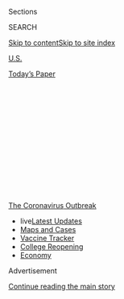 <div id="app">

<div id="standalone-header">

<div class="interactive-masthead NYTAppHideMasthead css-qz70u6 e1suatyy0">

<div class="section css-ui9rw0 e1suatyy2">

<div class="css-eph4ug er09x8g0">

<div class="css-6n7j50">

</div>

<span class="css-1dv1kvn">Sections</span>

<div class="css-10488qs">

<span class="css-1dv1kvn">SEARCH</span>

</div>

[Skip to content](#site-content)[Skip to site
index](#site-index)

</div>

<div id="masthead-section-label" class="css-1wr3we4 eaxe0e00">

[U.S.](https://www.nytimes.com/section/us)

</div>

<div class="css-10698na e1huz5gh0">

</div>

</div>

<div id="masthead-bar-one" class="section hasLinks css-15hmgas e1csuq9d3">

<div class="css-uqyvli e1csuq9d0">

</div>

<div class="css-1uqjmks e1csuq9d1">

</div>

<div class="css-9e9ivx">

[](https://myaccount.nytimes.com/auth/login?response_type=cookie&client_id=vi)

</div>

<div class="css-1bvtpon e1csuq9d2">

[Today’s
Paper](https://www.nytimes.com/section/todayspaper)

</div>

</div>

</div>

<div class="css-1aor85t" style="opacity:0.000000001;z-index:-1;visibility:hidden">

<div class="css-1hqnpie">

<div class="css-epjblv">

<span class="css-17xtcya">[U.S.](/section/us)</span><span class="css-x15j1o">|</span><span class="css-fwqvlz">Tracking
the Real Coronavirus Death Toll in the United
States</span>

</div>

<div class="css-k008qs">

<div class="css-1iwv8en">

<span class="css-18z7m18"></span>

<div>

</div>

</div>

<span class="css-1n6z4y">https://nyti.ms/3foi8ja</span>

<div class="css-1705lsu">

<div class="css-4xjgmj">

<div class="css-4skfbu" data-role="toolbar" data-aria-label="Social Media Share buttons, Save button, and Comments Panel with current comment count" data-testid="share-tools">

  - 
  - 
  - 
  - 
    
    <div class="css-6n7j50">
    
    </div>

  - 

</div>

</div>

</div>

</div>

</div>

</div>

<div id="NYT_TOP_BANNER_REGION" class="css-mij9hh">

<div>

<div id="styln-prism-menu-1592847958612" class="section interactive-content interactive-size-medium css-1xxkt5x">

<div class="css-17ih8de interactive-body">

<div id="scroll-container" class="css-1gj85ro">

[<span class="styln-title-wrap"><span class="css-1pje3qr">The
Coronavirus</span><span class="css-1pje3qr">
Outbreak</span></span>](https://www.nytimes.com/news-event/coronavirus?action=click&pgtype=Article&state=default&region=TOP_BANNER&context=storylines_menu)

  - <span class="css-kqxiym" data-emphasize="true">live</span>[Latest
    Updates](https://www.nytimes.com/2020/08/03/world/coronavirus-covid-19.html?action=click&pgtype=Article&state=default&region=TOP_BANNER&context=storylines_menu)
  - [Maps and
    Cases](https://www.nytimes.com/interactive/2020/us/coronavirus-us-cases.html?action=click&pgtype=Article&state=default&region=TOP_BANNER&context=storylines_menu)
  - [Vaccine
    Tracker](https://www.nytimes.com/interactive/2020/science/coronavirus-vaccine-tracker.html?action=click&pgtype=Article&state=default&region=TOP_BANNER&context=storylines_menu)
  - [College
    Reopening](https://www.nytimes.com/2020/08/02/us/covid-college-reopening.html?action=click&pgtype=Article&state=default&region=TOP_BANNER&context=storylines_menu)
  - [Economy](https://www.nytimes.com/live/2020/08/03/business/stock-market-today-coronavirus?action=click&pgtype=Article&state=default&region=TOP_BANNER&context=storylines_menu)

</div>

</div>

</div>

</div>

</div>

<div id="top-wrapper" class="css-1sy8kpn">

<div id="top-slug" class="css-l9onyx">

Advertisement

</div>

[Continue reading the main
story](#after-top)

<div class="ad top-wrapper" style="text-align:center;height:100%;display:block;min-height:250px">

<div id="top" class="place-ad" data-position="top" data-size-key="top">

</div>

</div>

<div id="after-top">

</div>

</div>

</div>

<div id="site-content" data-role="main">

# Tracking the Real Coronavirus Death Toll in the United States

<div class="css-1vegfwe interactive-byline-container">

By [<span class="css-1baulvz" itemprop="name">Josh
Katz</span>](https://www.nytimes.com/by/josh-katz),
[<span class="css-1baulvz" itemprop="name">Denise
Lu</span>](https://www.nytimes.com/by/denise-lu) and
[<span class="css-1baulvz last-byline" itemprop="name">Margot
Sanger-Katz</span>](https://www.nytimes.com/by/margot-sanger-katz)Updated
July 29,
2020

</div>

<div id="interactive-standalone-sharetools" class="css-wkcogx">

<div>

<div class="interactive-sharetools css-9z2bwm" data-role="toolbar" data-aria-label="Social Media Share buttons, Save button, and Comments Panel with current comment count" data-testid="share-tools">

  - 
  - 
  - 
  - 
    
    <div class="css-6n7j50">
    
    </div>

</div>

</div>

</div>

<div id="coronavirus-death-toll-us" class="section interactive-standard interactive-content interactive-size-scoop css-uc81c" data-id="100000007118702">

<div class="css-17ih8de interactive-body">

<div class="g-story g-freebird g-max-limit" data-prd-dropzone-below-masthead="100000006938224" data-preview-slug="2020-05-01-coronavirus-excess-deaths">

<div class="g-asset g-embed g-asset-width-full" style="">

<div data-role="img">

<div id="g-2020-03-16-coronavirus-maps-embed" class="g-story g-freebird g-max-limit" data-prd-dropzone-below-masthead="100000006938224" data-preview-slug="2020-03-16-coronavirus-maps">

<div class="g-asset g-svelte breadcrumbs-wrap" style="max-width: 600px">

<div class="g-svelte" data-component="1">

<div class="breadcrumbs false svelte-u8xm87" style="--state-rows: 11;\n\t--country-rows: 2;\n\t--state-rows-medium: 18;\n\t--country-rows-medium: 3;\n\t--state-rows-small: 26;\n\t--country-rows-small: 5;">

<div class="breadcrumbs__buttons--wrap">

[World](https://www.nytimes.com/interactive/2020/world/coronavirus-maps.html)<span class="svelte-u8xm87"> 
</span>

COUNTRIES

<span class="svelte-u8xm87">| </span>
[U.S.A.](https://www.nytimes.com/interactive/2020/us/coronavirus-us-cases.html)<span class="svelte-u8xm87"> 
</span>

STATES

<span class="svelte-u8xm87">  </span>
[Testing](https://www.nytimes.com/interactive/2020/us/coronavirus-testing.html)

</div>

<div id="amp-menu-countries" class="breadcrumbs__menu breadcrumbs__menu--countries false svelte-u8xm87">

[Brazil](https://www.nytimes.com/interactive/2020/world/americas/brazil-coronavirus-cases.html)[Canada](https://www.nytimes.com/interactive/2020/world/canada/canada-coronavirus-cases.html)[France](https://www.nytimes.com/interactive/2020/world/europe/france-coronavirus-cases.html)[Germany](https://www.nytimes.com/interactive/2020/world/europe/germany-coronavirus-cases.html)[India](https://www.nytimes.com/interactive/2020/world/asia/india-coronavirus-cases.html)[Italy](https://www.nytimes.com/interactive/2020/world/europe/italy-coronavirus-cases.html)[Mexico](https://www.nytimes.com/interactive/2020/world/americas/mexico-coronavirus-cases.html)[Spain](https://www.nytimes.com/interactive/2020/world/europe/spain-coronavirus-cases.html)[U.K.](https://www.nytimes.com/interactive/2020/world/europe/united-kingdom-coronavirus-cases.html)

</div>

<div id="amp-menu-states" class="breadcrumbs__menu breadcrumbs__menu--states false svelte-u8xm87">

[Alabama](https://www.nytimes.com/interactive/2020/us/alabama-coronavirus-cases.html)[Alaska](https://www.nytimes.com/interactive/2020/us/alaska-coronavirus-cases.html)[Arizona](https://www.nytimes.com/interactive/2020/us/arizona-coronavirus-cases.html)[Arkansas](https://www.nytimes.com/interactive/2020/us/arkansas-coronavirus-cases.html)[California](https://www.nytimes.com/interactive/2020/us/california-coronavirus-cases.html)[Colorado](https://www.nytimes.com/interactive/2020/us/colorado-coronavirus-cases.html)[Connecticut](https://www.nytimes.com/interactive/2020/us/connecticut-coronavirus-cases.html)[Delaware](https://www.nytimes.com/interactive/2020/us/delaware-coronavirus-cases.html)[Florida](https://www.nytimes.com/interactive/2020/us/florida-coronavirus-cases.html)[Georgia](https://www.nytimes.com/interactive/2020/us/georgia-coronavirus-cases.html)[Hawaii](https://www.nytimes.com/interactive/2020/us/hawaii-coronavirus-cases.html)[Idaho](https://www.nytimes.com/interactive/2020/us/idaho-coronavirus-cases.html)[Illinois](https://www.nytimes.com/interactive/2020/us/illinois-coronavirus-cases.html)[Indiana](https://www.nytimes.com/interactive/2020/us/indiana-coronavirus-cases.html)[Iowa](https://www.nytimes.com/interactive/2020/us/iowa-coronavirus-cases.html)[Kansas](https://www.nytimes.com/interactive/2020/us/kansas-coronavirus-cases.html)[Kentucky](https://www.nytimes.com/interactive/2020/us/kentucky-coronavirus-cases.html)[Louisiana](https://www.nytimes.com/interactive/2020/us/louisiana-coronavirus-cases.html)[Maine](https://www.nytimes.com/interactive/2020/us/maine-coronavirus-cases.html)[Maryland](https://www.nytimes.com/interactive/2020/us/maryland-coronavirus-cases.html)[Massachusetts](https://www.nytimes.com/interactive/2020/us/massachusetts-coronavirus-cases.html)[Michigan](https://www.nytimes.com/interactive/2020/us/michigan-coronavirus-cases.html)[Minnesota](https://www.nytimes.com/interactive/2020/us/minnesota-coronavirus-cases.html)[Mississippi](https://www.nytimes.com/interactive/2020/us/mississippi-coronavirus-cases.html)[Missouri](https://www.nytimes.com/interactive/2020/us/missouri-coronavirus-cases.html)[Montana](https://www.nytimes.com/interactive/2020/us/montana-coronavirus-cases.html)[Nebraska](https://www.nytimes.com/interactive/2020/us/nebraska-coronavirus-cases.html)[Nevada](https://www.nytimes.com/interactive/2020/us/nevada-coronavirus-cases.html)[New
Hampshire](https://www.nytimes.com/interactive/2020/us/new-hampshire-coronavirus-cases.html)[New
Jersey](https://www.nytimes.com/interactive/2020/us/new-jersey-coronavirus-cases.html)[New
Mexico](https://www.nytimes.com/interactive/2020/us/new-mexico-coronavirus-cases.html)[New
York](https://www.nytimes.com/interactive/2020/us/new-york-coronavirus-cases.html)[North
Carolina](https://www.nytimes.com/interactive/2020/us/north-carolina-coronavirus-cases.html)[North
Dakota](https://www.nytimes.com/interactive/2020/us/north-dakota-coronavirus-cases.html)[Ohio](https://www.nytimes.com/interactive/2020/us/ohio-coronavirus-cases.html)[Oklahoma](https://www.nytimes.com/interactive/2020/us/oklahoma-coronavirus-cases.html)[Oregon](https://www.nytimes.com/interactive/2020/us/oregon-coronavirus-cases.html)[Pennsylvania](https://www.nytimes.com/interactive/2020/us/pennsylvania-coronavirus-cases.html)[Puerto
Rico](https://www.nytimes.com/interactive/2020/us/puerto-rico-coronavirus-cases.html)[Rhode
Island](https://www.nytimes.com/interactive/2020/us/rhode-island-coronavirus-cases.html)[South
Carolina](https://www.nytimes.com/interactive/2020/us/south-carolina-coronavirus-cases.html)[South
Dakota](https://www.nytimes.com/interactive/2020/us/south-dakota-coronavirus-cases.html)[Tennessee](https://www.nytimes.com/interactive/2020/us/tennessee-coronavirus-cases.html)[Texas](https://www.nytimes.com/interactive/2020/us/texas-coronavirus-cases.html)[Utah](https://www.nytimes.com/interactive/2020/us/utah-coronavirus-cases.html)[Vermont](https://www.nytimes.com/interactive/2020/us/vermont-coronavirus-cases.html)[Virginia](https://www.nytimes.com/interactive/2020/us/virginia-coronavirus-cases.html)[Washington](https://www.nytimes.com/interactive/2020/us/washington-coronavirus-cases.html)[Washington,
D.C.](https://www.nytimes.com/interactive/2020/us/washington-dc-coronavirus-cases.html)[West
Virginia](https://www.nytimes.com/interactive/2020/us/west-virginia-coronavirus-cases.html)[Wisconsin](https://www.nytimes.com/interactive/2020/us/wisconsin-coronavirus-cases.html)[Wyoming](https://www.nytimes.com/interactive/2020/us/wyoming-coronavirus-cases.html)

</div>

<span class="svelte-u8xm87">  </span>

</div>

</div>

</div>

</div>

</div>

</div>

<div class="g-container g-update-container">

What’s new:

<div class="g-container g-list-circle">

There are now only three states where the number of deaths since March
looks like it does in a normal year.

</div>

</div>

The coronavirus pandemic has killed so many Americans that the patterns
of death in nearly every state look aberrant when compared to recent
history. A New York Times analysis of estimates from the [Centers for
Disease Control and
Prevention](https://www.cdc.gov/nchs/nvss/vsrr/covid19/excess_deaths.htm)
shows just how many lives are being lost in the pandemic, as some people
die from the virus itself and others from the upheaval it has
brought.

<div class="g-asset g-graphic" style="max-width: 600px">

### U.S. Deaths <span class="hedspan above">Above</span> or <span class="hedspan below">Below</span> Normal

<div data-role="img">

<div class="us-wrap g-loading">

</div>

</div>

<div class="g-source">

<span class="g-credit">Note: The chart shows the difference between
measured deaths and expected deaths each week. Deaths above the expected
number are considered to be “excess deaths.”</span>

</div>

</div>

Nationwide, 190,600 more people have died than usual from March 15 to
July 18, according to C.D.C. estimates, which adjust current death
records to account for typical reporting lags. That number is 50,000
higher than the official count of coronavirus deaths for that period.
Higher-than-normal death rates are now widespread across the country;
only Alaska, Hawaii and Maine show numbers that look similar to recent
years.

Our analysis examines deaths from all causes — not just confirmed cases
of coronavirus — beginning in mid-March when the virus took hold. That
allows comparisons that don’t depend on the availability of coronavirus
tests in a given place or on the accuracy of cause-of-death reporting.
What it shows is that some places have seen [staggering death
tolls](https://www.nytimes.com/interactive/2020/04/27/upshot/coronavirus-deaths-new-york-city.html),
while a few states have experienced fewer deaths, but enough to clearly
differentiate this year from a typical one.

New York City, an early epicenter of the U.S. outbreak, has so far
experienced the most extreme increase in deaths, which surged to seven
times the usual number during the peak of its coronavirus outbreak. But
as the pandemic has spread across the country, New York is not the only
place where the death counts are far above normal levels.

Over time, the number of states with deaths at least 10 percent above
normal levels has grown, and includes states in not just the Northeast,
but also the South, West and
Midwest.

## <span class="g-balancer" data-id="6">Where deaths are far above normal</span>

<div class="g-asset g-graphic" style="max-width: 1050px">

### Deaths <span class="hedspan above">above</span> or <span class="hedspan below">below</span> normal, by location

#### Deaths in these places are at least 10 percent higher than the normal level.

<div data-role="img">

<div class="states-wrap high-excess g-loading">

<div class="bigwrap">

</div>

</div>

</div>

</div>

Counting deaths takes time and many states are weeks or months behind in
reporting. These estimates from the C.D.C. are adjusted based on how
mortality data has lagged in previous years. Even with this adjustment,
it’s possible they could be an underestimate of the complete death toll
if increased mortality is causing states to lag more than they have in
the past or if states have changed their reporting systems.
Pennsylvania’s death counts, for example, have lagged behind the
state’s usual rate of reporting all year, according to the C.D.C.

But comparing recent totals of deaths from all causes can provide a more
complete picture of the pandemic’s impact than tracking only deaths of
people with confirmed diagnoses. Epidemiologists refer to fatalities in
the gap between the observed and normal numbers of deaths as “excess
deaths.”

Through July 18, estimated excess deaths were about 36 percent higher
than the official coronavirus fatality count. If this pattern holds for
the rest of the country, it would put the current death toll at about
204,000 people.

Many epidemiologists believe measuring excess deaths is [the best
way](https://www.thelancet.com/journals/lancet/article/PIIS0140-6736\(20\)30933-8/fulltext)
to assess the impact of the virus in real time. It shows how the virus
is altering normal patterns of mortality. The high numbers from the
coronavirus pandemic period undermine arguments that the virus is merely
killing vulnerable people who would have died
anyway.

<div class="g-ad">

<div id="mid2" class="place-ad" data-position="mid2" data-size-key="default">

</div>

</div>

Our charts show weekly deaths above or below normal. They include weeks
in which the C.D.C. estimates the data to be at least 90 percent
complete or estimated deaths are above expected death numbers. Because
states vary somewhat in their speed in reporting deaths to the federal
government, these state charts show death trends for slightly different
time periods.

Recent totals were compared with a simple model of expected deaths based
on the number of deaths in the past three years, adjusted to account for
trends over time, like population changes.

Public health researchers use such methods to measure the impact of
catastrophic events when official measures of mortality are flawed.

Measuring excess deaths does not tell us precisely how each person died.
It is likely that most of the excess deaths in this period are because
of the coronavirus itself, given the dangerousness of the virus and the
[well-documented](https://www.nytimes.com/2020/04/18/health/cdc-coronavirus-lab-contamination-testing.html)
[problems](https://www.nytimes.com/2020/04/15/us/coronavirus-testing-trump.html)
[with
testing](https://www.nytimes.com/2020/03/28/us/testing-coronavirus-pandemic.html).
But it is also possible that deaths from other causes have risen too, as
hospitals in some hot spots have become overwhelmed and people have been
scared to [seek care for
ailments](https://www.nytimes.com/2020/04/06/well/live/coronavirus-doctors-hospitals-emergency-care-heart-attack-stroke.html)
that are typically survivable. Some causes of death may be declining, as
people stay inside more, drive less and limit their contact with others.

Even in a normal year, it takes up to eight weeks for full death counts
to be reported by the C.D.C. But this is not a normal year, and it is
possible that because of the unusual number of recent deaths and the
stresses they are placing on medical examiners and public health
officials, the totals will take even longer than usual to become
complete. We will keep updating the numbers regularly as new data
becomes
available.

## <span class="g-balancer" data-id="7">Where deaths are somewhat above normal</span>

In another group of states, the increases in deaths were more modest but
still higher than
normal.

<div class="g-asset g-graphic" style="max-width: 1050px">

### Deaths <span class="hedspan above">above</span> or <span class="hedspan below">below</span> normal, by location

#### Deaths in these places are elevated, but less than 10 percent above the normal level.

<div data-role="img">

<div class="states-wrap low-excess g-loading">

<div class="bigwrap">

</div>

</div>

</div>

</div>

## <span class="g-balancer" data-id="8">Where deaths look normal, in the data  
reported so far</span>

There are only four states that appear to have been largely spared from
an unusual number of deaths during this period and show death numbers
that look similar to those in a normal year. Two of those states —
Alaska and Hawaii — are outside the continental
U.S.

<div class="g-asset g-graphic" style="max-width: 1050px">

### Deaths <span class="hedspan above">above</span> or <span class="hedspan below">below</span> normal, by location

#### These places have few excess deaths.

<div data-role="img">

<div class="states-wrap no-excess g-loading">

<div class="bigwrap">

</div>

</div>

</div>

</div>

## <span class="g-balancer" data-id="9">How excess deaths compare with the official coronavirus counts</span>

In many states with excess deaths, the total number of them exceeded the
official number of measured Covid-19 deaths. Given the ongoing
[limitations on coronavirus
testing](https://www.nytimes.com/interactive/2020/04/17/us/coronavirus-testing-states.html)
in the United States, these gaps are not a big surprise. Similar gaps
have been found in [other
countries](https://www.nytimes.com/interactive/2020/04/21/world/coronavirus-missing-deaths.html)
with high numbers of Covid-19 deaths.

<div class="g-asset g-graphic" style="max-width: 600px">

<div data-role="img">

<table>
<thead>
<tr class="header">
<th>Area</th>
<th>PCT. above normal</th>
<th>Excess deaths</th>
<th></th>
<th>Reported Covid-19 deaths</th>
<th></th>
<th>Gap</th>
</tr>
</thead>
<tbody>
<tr class="odd">
<td><span class="long">United States</span> <span class="short">United States</span><br />
<span class="period">March 15 - July 18</span></td>
<td>+20%</td>
<td>190,600</td>
<td></td>
<td>139,901</td>
<td></td>
<td>50,600</td>
</tr>
<tr class="even">
<td><span class="long">New York City</span> <span class="short">N.Y.C.</span><br />
<span class="period">March 15 - July 18</span></td>
<td>+150%</td>
<td>27,100</td>
<td></td>
<td>22,858</td>
<td></td>
<td>4,300</td>
</tr>
<tr class="odd">
<td><span class="long">New Jersey</span> <span class="short">N.J.</span><br />
<span class="period">March 15 - July 18</span></td>
<td>+73%</td>
<td>18,000</td>
<td></td>
<td>15,697</td>
<td></td>
<td>2,300</td>
</tr>
<tr class="even">
<td><span class="long">New York (excluding N.Y.C.)</span> <span class="short">N.Y. (excluding N.Y.C.)</span><br />
<span class="period">March 15 - July 18</span></td>
<td>+42%</td>
<td>14,200</td>
<td></td>
<td>9,307</td>
<td></td>
<td>4,900</td>
</tr>
<tr class="odd">
<td><span class="long">Pennsylvania</span> <span class="short">Pa.</span><br />
<span class="period">March 15 - July 18</span></td>
<td>+29%</td>
<td>13,000</td>
<td></td>
<td>7,068</td>
<td></td>
<td>5,900</td>
</tr>
<tr class="even">
<td><span class="long">California</span> <span class="short">Calif.</span><br />
<span class="period">March 15 - July 18</span></td>
<td>+13%</td>
<td>12,100</td>
<td></td>
<td>7,692</td>
<td></td>
<td>4,400</td>
</tr>
<tr class="odd">
<td><span class="long">Texas</span> <span class="short">Tex.</span><br />
<span class="period">March 15 - July 18</span></td>
<td>+16%</td>
<td>11,200</td>
<td></td>
<td>3,972</td>
<td></td>
<td>7,300</td>
</tr>
<tr class="even">
<td><span class="long">Illinois</span> <span class="short">Ill.</span><br />
<span class="period">March 15 - July 18</span></td>
<td>+30%</td>
<td>10,300</td>
<td></td>
<td>7,486</td>
<td></td>
<td>2,900</td>
</tr>
<tr class="odd">
<td><span class="long">Michigan</span> <span class="short">Mich.</span><br />
<span class="period">March 15 - July 18</span></td>
<td>+28%</td>
<td>9,400</td>
<td></td>
<td>6,367</td>
<td></td>
<td>3,000</td>
</tr>
<tr class="even">
<td><span class="long">Florida</span> <span class="short">Fla.</span><br />
<span class="period">March 15 - July 18</span></td>
<td>+12%</td>
<td>8,500</td>
<td></td>
<td>4,891</td>
<td></td>
<td>3,600</td>
</tr>
<tr class="odd">
<td><span class="long">Massachusetts</span> <span class="short">Mass.</span><br />
<span class="period">March 15 - July 18</span></td>
<td>+42%</td>
<td>8,200</td>
<td></td>
<td>8,419</td>
<td></td>
<td>—</td>
</tr>
<tr class="even">
<td><span class="long">Connecticut</span> <span class="short">Conn.</span><br />
<span class="period">March 15 - June 13</span></td>
<td>+72%</td>
<td>5,600</td>
<td></td>
<td>4,186</td>
<td></td>
<td>1,400</td>
</tr>
<tr class="odd">
<td><span class="long">Arizona</span> <span class="short">Ariz.</span><br />
<span class="period">March 15 - July 18</span></td>
<td>+25%</td>
<td>5,200</td>
<td></td>
<td>2,733</td>
<td></td>
<td>2,500</td>
</tr>
<tr class="even">
<td><span class="long">Maryland</span> <span class="short">Md.</span><br />
<span class="period">March 15 - July 18</span></td>
<td>+30%</td>
<td>5,100</td>
<td></td>
<td>3,368</td>
<td></td>
<td>1,700</td>
</tr>
<tr class="odd">
<td><span class="long">Ohio</span> <span class="short">Ohio</span><br />
<span class="period">March 15 - July 11</span></td>
<td>+12%</td>
<td>4,700</td>
<td></td>
<td>3,036</td>
<td></td>
<td>1,600</td>
</tr>
<tr class="even">
<td><span class="long">Louisiana</span> <span class="short">La.</span><br />
<span class="period">March 15 - July 11</span></td>
<td>+31%</td>
<td>4,500</td>
<td></td>
<td>3,402</td>
<td></td>
<td>1,100</td>
</tr>
<tr class="odd">
<td><span class="long">Georgia</span> <span class="short">Ga.</span><br />
<span class="period">March 15 - July 18</span></td>
<td>+14%</td>
<td>4,100</td>
<td></td>
<td>3,104</td>
<td></td>
<td>1,000</td>
</tr>
<tr class="even">
<td><span class="long">Indiana</span> <span class="short">Ind.</span><br />
<span class="period">March 15 - July 18</span></td>
<td>+17%</td>
<td>3,800</td>
<td></td>
<td>2,820</td>
<td></td>
<td>1,000</td>
</tr>
<tr class="odd">
<td><span class="long">Virginia</span> <span class="short">Va.</span><br />
<span class="period">March 15 - July 18</span></td>
<td>+16%</td>
<td>3,800</td>
<td></td>
<td>2,024</td>
<td></td>
<td>1,700</td>
</tr>
<tr class="even">
<td><span class="long">South Carolina</span> <span class="short">S.C.</span><br />
<span class="period">March 15 - July 18</span></td>
<td>+16%</td>
<td>2,800</td>
<td></td>
<td>1,135</td>
<td></td>
<td>1,600</td>
</tr>
<tr class="odd">
<td><span class="long">Colorado</span> <span class="short">Colo.</span><br />
<span class="period">March 15 - July 18</span></td>
<td>+19%</td>
<td>2,500</td>
<td></td>
<td>1,751</td>
<td></td>
<td>800</td>
</tr>
<tr class="even">
<td><span class="long">Mississippi</span> <span class="short">Miss.</span><br />
<span class="period">March 15 - July 18</span></td>
<td>+22%</td>
<td>2,400</td>
<td></td>
<td>1,346</td>
<td></td>
<td>1,000</td>
</tr>
<tr class="odd">
<td><span class="long">Alabama</span> <span class="short">Ala.</span><br />
<span class="period">March 15 - July 18</span></td>
<td>+13%</td>
<td>2,300</td>
<td></td>
<td>1,286</td>
<td></td>
<td>1,000</td>
</tr>
<tr class="even">
<td><span class="long">Missouri</span> <span class="short">Mo.</span><br />
<span class="period">March 15 - July 18</span></td>
<td>+9%</td>
<td>1,900</td>
<td></td>
<td>1,158</td>
<td></td>
<td>700</td>
</tr>
<tr class="odd">
<td><span class="long">Minnesota</span> <span class="short">Minn.</span><br />
<span class="period">March 15 - July 18</span></td>
<td>+12%</td>
<td>1,800</td>
<td></td>
<td>1,578</td>
<td></td>
<td>200</td>
</tr>
<tr class="even">
<td><span class="long">North Carolina</span> <span class="short">N.C.</span><br />
<span class="period">March 15 - June 6</span></td>
<td>+8%</td>
<td>1,700</td>
<td></td>
<td>1,020</td>
<td></td>
<td>700</td>
</tr>
<tr class="odd">
<td><span class="long">Washington State</span> <span class="short">Wash.</span><br />
<span class="period">March 15 - July 18</span></td>
<td>+9%</td>
<td>1,600</td>
<td></td>
<td>1,469</td>
<td></td>
<td>200</td>
</tr>
<tr class="even">
<td><span class="long">Tennessee</span> <span class="short">Tenn.</span><br />
<span class="period">March 15 - July 18</span></td>
<td>+6%</td>
<td>1,500</td>
<td></td>
<td>828</td>
<td></td>
<td>600</td>
</tr>
<tr class="odd">
<td><span class="long">Wisconsin</span> <span class="short">Wis.</span><br />
<span class="period">March 15 - July 11</span></td>
<td>+8%</td>
<td>1,400</td>
<td></td>
<td>829</td>
<td></td>
<td>500</td>
</tr>
<tr class="even">
<td><span class="long">Puerto Rico</span> <span class="short">P.R.</span><br />
<span class="period">March 15 - June 27</span></td>
<td>+14%</td>
<td>1,000</td>
<td></td>
<td>152</td>
<td></td>
<td>900</td>
</tr>
<tr class="odd">
<td><span class="long">New Mexico</span> <span class="short">N.M.</span><br />
<span class="period">March 15 - July 18</span></td>
<td>+16%</td>
<td>1,000</td>
<td></td>
<td>569</td>
<td></td>
<td>400</td>
</tr>
<tr class="even">
<td><span class="long">Kentucky</span> <span class="short">Ky.</span><br />
<span class="period">March 15 - July 11</span></td>
<td>+7%</td>
<td>1,000</td>
<td></td>
<td>647</td>
<td></td>
<td>300</td>
</tr>
<tr class="odd">
<td><span class="long">Washington, D.C.</span> <span class="short">D.C.</span><br />
<span class="period">March 15 - July 18</span></td>
<td>+50%</td>
<td>900</td>
<td></td>
<td>578</td>
<td></td>
<td>400</td>
</tr>
<tr class="even">
<td><span class="long">Delaware</span> <span class="short">Del.</span><br />
<span class="period">March 15 - July 18</span></td>
<td>+30%</td>
<td>900</td>
<td></td>
<td>523</td>
<td></td>
<td>400</td>
</tr>
<tr class="odd">
<td><span class="long">Rhode Island</span> <span class="short">R.I.</span><br />
<span class="period">March 15 - June 20</span></td>
<td>+32%</td>
<td>900</td>
<td></td>
<td>894</td>
<td></td>
<td>10</td>
</tr>
<tr class="even">
<td><span class="long">Nevada</span> <span class="short">Nev.</span><br />
<span class="period">March 15 - July 18</span></td>
<td>+8%</td>
<td>700</td>
<td></td>
<td>647</td>
<td></td>
<td>80</td>
</tr>
<tr class="odd">
<td><span class="long">Arkansas</span> <span class="short">Ark.</span><br />
<span class="period">March 15 - July 18</span></td>
<td>+7%</td>
<td>700</td>
<td></td>
<td>357</td>
<td></td>
<td>300</td>
</tr>
<tr class="even">
<td><span class="long">Iowa</span> <span class="short">Iowa</span><br />
<span class="period">March 15 - July 18</span></td>
<td>+7%</td>
<td>700</td>
<td></td>
<td>790</td>
<td></td>
<td>—</td>
</tr>
<tr class="odd">
<td><span class="long">New Hampshire</span> <span class="short">N.H.</span><br />
<span class="period">March 15 - July 18</span></td>
<td>+15%</td>
<td>600</td>
<td></td>
<td>396</td>
<td></td>
<td>200</td>
</tr>
<tr class="even">
<td><span class="long">Oregon</span> <span class="short">Ore.</span><br />
<span class="period">March 15 - July 18</span></td>
<td>+5%</td>
<td>500</td>
<td></td>
<td>258</td>
<td></td>
<td>300</td>
</tr>
<tr class="odd">
<td><span class="long">Oklahoma</span> <span class="short">Okla.</span><br />
<span class="period">March 15 - July 4</span></td>
<td>+5%</td>
<td>500</td>
<td></td>
<td>398</td>
<td></td>
<td>100</td>
</tr>
<tr class="even">
<td><span class="long">Utah</span> <span class="short">Utah</span><br />
<span class="period">March 15 - July 18</span></td>
<td>+7%</td>
<td>400</td>
<td></td>
<td>243</td>
<td></td>
<td>200</td>
</tr>
<tr class="odd">
<td><span class="long">Kansas</span> <span class="short">Kan.</span><br />
<span class="period">March 15 - July 18</span></td>
<td>+5%</td>
<td>400</td>
<td></td>
<td>311</td>
<td></td>
<td>100</td>
</tr>
<tr class="even">
<td><span class="long">Nebraska</span> <span class="short">Neb.</span><br />
<span class="period">March 15 - July 4</span></td>
<td>+7%</td>
<td>300</td>
<td></td>
<td>285</td>
<td></td>
<td>70</td>
</tr>
<tr class="odd">
<td><span class="long">Vermont</span> <span class="short">Vt.</span><br />
<span class="period">March 15 - July 18</span></td>
<td>+15%</td>
<td>200</td>
<td></td>
<td>56</td>
<td></td>
<td>200</td>
</tr>
<tr class="even">
<td><span class="long">Idaho</span> <span class="short">Idaho</span><br />
<span class="period">March 15 - July 18</span></td>
<td>+5%</td>
<td>200</td>
<td></td>
<td>120</td>
<td></td>
<td>100</td>
</tr>
<tr class="odd">
<td><span class="long">Montana</span> <span class="short">Mont.</span><br />
<span class="period">March 15 - July 18</span></td>
<td>+5%</td>
<td>100</td>
<td></td>
<td>37</td>
<td></td>
<td>100</td>
</tr>
<tr class="even">
<td><span class="long">West Virginia</span> <span class="short">W.Va.</span><br />
<span class="period">March 15 - May 30</span></td>
<td>+3%</td>
<td>100</td>
<td></td>
<td>75</td>
<td></td>
<td>80</td>
</tr>
<tr class="odd">
<td><span class="long">North Dakota</span> <span class="short">N.D.</span><br />
<span class="period">March 15 - July 18</span></td>
<td>+5%</td>
<td>100</td>
<td></td>
<td>94</td>
<td></td>
<td>20</td>
</tr>
<tr class="even">
<td><span class="long">Maine</span> <span class="short">Me.</span><br />
<span class="period">March 15 - July 18</span></td>
<td>+2%</td>
<td>100</td>
<td></td>
<td>117</td>
<td></td>
<td>—</td>
</tr>
<tr class="odd">
<td><span class="long">South Dakota</span> <span class="short">S.D.</span><br />
<span class="period">March 15 - July 18</span></td>
<td>+4%</td>
<td>100</td>
<td></td>
<td>115</td>
<td></td>
<td>—</td>
</tr>
<tr class="even">
<td><span class="long">Wyoming</span> <span class="short">Wyo.</span><br />
<span class="period">March 15 - July 4</span></td>
<td>+7%</td>
<td>100</td>
<td></td>
<td>20</td>
<td></td>
<td>80</td>
</tr>
<tr class="odd">
<td><span class="long">Alaska</span> <span class="short">Alaska</span><br />
<span class="period">March 15 - July 11</span></td>
<td>Below normal</td>
<td>&lt;0</td>
<td></td>
<td>15</td>
<td></td>
<td>—</td>
</tr>
<tr class="even">
<td><span class="long">Hawaii</span> <span class="short">Hawaii</span><br />
<span class="period">March 15 - July 11</span></td>
<td>Below normal</td>
<td>&lt;0</td>
<td></td>
<td>19</td>
<td></td>
<td>—</td>
</tr>
</tbody>
</table>

</div>

</div>

## <span class="g-balancer" data-id="10">Tracking the Coronavirus</span>

<div class="g-asset g-embed g-asset-width-full" style="">

<div data-role="img">

<div id="g-2020-03-16-coronavirus-maps-embed" class="g-story g-freebird g-max-limit" data-prd-dropzone-below-masthead="100000006938224" data-preview-slug="2020-03-16-coronavirus-maps">

<div class="g-asset g-svelte g-footer-nav" style="max-width: 600px">

<div class="g-svelte" data-component="1">

<div class="nav-wrap svelte-idrnru">

  - [World](https://www.nytimes.com/interactive/2020/world/coronavirus-maps.html)
  - [World
    Deaths](https://www.nytimes.com/interactive/2020/04/21/world/coronavirus-missing-deaths.html)
  - [U.S.
    Cities](https://www.nytimes.com/interactive/2020/04/23/upshot/five-ways-to-monitor-coronavirus-outbreak-us.html)
  - [U.S.
    Deaths](https://www.nytimes.com/interactive/2020/05/05/us/coronavirus-death-toll-us.html)
  - [Testing](https://www.nytimes.com/interactive/2020/us/coronavirus-testing.html)
  - [Nursing
    homes](https://www.nytimes.com/interactive/2020/us/coronavirus-nursing-homes.html)
  - [New York
    City](https://www.nytimes.com/interactive/2020/nyregion/new-york-city-coronavirus-cases.html)
  - [Reopening](https://www.nytimes.com/interactive/2020/us/states-reopen-map-coronavirus.html)
  - [Vaccines](https://www.nytimes.com/interactive/2020/science/coronavirus-vaccine-tracker.html)

Countries

  - [Brazil](https://www.nytimes.com/interactive/2020/world/americas/brazil-coronavirus-cases.html)
  - [Canada](https://www.nytimes.com/interactive/2020/world/canada/canada-coronavirus-cases.html)
  - [France](https://www.nytimes.com/interactive/2020/world/europe/france-coronavirus-cases.html)
  - [Germany](https://www.nytimes.com/interactive/2020/world/europe/germany-coronavirus-cases.html)
  - [India](https://www.nytimes.com/interactive/2020/world/asia/india-coronavirus-cases.html)
  - [Italy](https://www.nytimes.com/interactive/2020/world/europe/italy-coronavirus-cases.html)
  - [Mexico](https://www.nytimes.com/interactive/2020/world/americas/mexico-coronavirus-cases.html)
  - [Spain](https://www.nytimes.com/interactive/2020/world/europe/spain-coronavirus-cases.html)
  - [U.K.](https://www.nytimes.com/interactive/2020/world/europe/united-kingdom-coronavirus-cases.html)
  - [United
    States](https://www.nytimes.com/interactive/2020/us/coronavirus-us-cases.html)

State by
    state

  - [Alabama](https://www.nytimes.com/interactive/2020/us/alabama-coronavirus-cases.html)
  - [Alaska](https://www.nytimes.com/interactive/2020/us/alaska-coronavirus-cases.html)
  - [Arizona](https://www.nytimes.com/interactive/2020/us/arizona-coronavirus-cases.html)
  - [Arkansas](https://www.nytimes.com/interactive/2020/us/arkansas-coronavirus-cases.html)
  - [California](https://www.nytimes.com/interactive/2020/us/california-coronavirus-cases.html)
  - [Colorado](https://www.nytimes.com/interactive/2020/us/colorado-coronavirus-cases.html)
  - [Connecticut](https://www.nytimes.com/interactive/2020/us/connecticut-coronavirus-cases.html)
  - [Delaware](https://www.nytimes.com/interactive/2020/us/delaware-coronavirus-cases.html)
  - [Florida](https://www.nytimes.com/interactive/2020/us/florida-coronavirus-cases.html)
  - [Georgia](https://www.nytimes.com/interactive/2020/us/georgia-coronavirus-cases.html)
  - [Hawaii](https://www.nytimes.com/interactive/2020/us/hawaii-coronavirus-cases.html)
  - [Idaho](https://www.nytimes.com/interactive/2020/us/idaho-coronavirus-cases.html)
  - [Illinois](https://www.nytimes.com/interactive/2020/us/illinois-coronavirus-cases.html)
  - [Indiana](https://www.nytimes.com/interactive/2020/us/indiana-coronavirus-cases.html)
  - [Iowa](https://www.nytimes.com/interactive/2020/us/iowa-coronavirus-cases.html)
  - [Kansas](https://www.nytimes.com/interactive/2020/us/kansas-coronavirus-cases.html)
  - [Kentucky](https://www.nytimes.com/interactive/2020/us/kentucky-coronavirus-cases.html)
  - [Louisiana](https://www.nytimes.com/interactive/2020/us/louisiana-coronavirus-cases.html)
  - [Maine](https://www.nytimes.com/interactive/2020/us/maine-coronavirus-cases.html)
  - [Maryland](https://www.nytimes.com/interactive/2020/us/maryland-coronavirus-cases.html)
  - [Massachusetts](https://www.nytimes.com/interactive/2020/us/massachusetts-coronavirus-cases.html)
  - [Michigan](https://www.nytimes.com/interactive/2020/us/michigan-coronavirus-cases.html)
  - [Minnesota](https://www.nytimes.com/interactive/2020/us/minnesota-coronavirus-cases.html)
  - [Mississippi](https://www.nytimes.com/interactive/2020/us/mississippi-coronavirus-cases.html)
  - [Missouri](https://www.nytimes.com/interactive/2020/us/missouri-coronavirus-cases.html)
  - [Montana](https://www.nytimes.com/interactive/2020/us/montana-coronavirus-cases.html)
  - [Nebraska](https://www.nytimes.com/interactive/2020/us/nebraska-coronavirus-cases.html)
  - [Nevada](https://www.nytimes.com/interactive/2020/us/nevada-coronavirus-cases.html)
  - [New
    Hampshire](https://www.nytimes.com/interactive/2020/us/new-hampshire-coronavirus-cases.html)
  - [New
    Jersey](https://www.nytimes.com/interactive/2020/us/new-jersey-coronavirus-cases.html)
  - [New
    Mexico](https://www.nytimes.com/interactive/2020/us/new-mexico-coronavirus-cases.html)
  - [New
    York](https://www.nytimes.com/interactive/2020/us/new-york-coronavirus-cases.html)
  - [North
    Carolina](https://www.nytimes.com/interactive/2020/us/north-carolina-coronavirus-cases.html)
  - [North
    Dakota](https://www.nytimes.com/interactive/2020/us/north-dakota-coronavirus-cases.html)
  - [Ohio](https://www.nytimes.com/interactive/2020/us/ohio-coronavirus-cases.html)
  - [Oklahoma](https://www.nytimes.com/interactive/2020/us/oklahoma-coronavirus-cases.html)
  - [Oregon](https://www.nytimes.com/interactive/2020/us/oregon-coronavirus-cases.html)
  - [Pennsylvania](https://www.nytimes.com/interactive/2020/us/pennsylvania-coronavirus-cases.html)
  - [Puerto
    Rico](https://www.nytimes.com/interactive/2020/us/puerto-rico-coronavirus-cases.html)
  - [Rhode
    Island](https://www.nytimes.com/interactive/2020/us/rhode-island-coronavirus-cases.html)
  - [South
    Carolina](https://www.nytimes.com/interactive/2020/us/south-carolina-coronavirus-cases.html)
  - [South
    Dakota](https://www.nytimes.com/interactive/2020/us/south-dakota-coronavirus-cases.html)
  - [Tennessee](https://www.nytimes.com/interactive/2020/us/tennessee-coronavirus-cases.html)
  - [Texas](https://www.nytimes.com/interactive/2020/us/texas-coronavirus-cases.html)
  - [Utah](https://www.nytimes.com/interactive/2020/us/utah-coronavirus-cases.html)
  - [Vermont](https://www.nytimes.com/interactive/2020/us/vermont-coronavirus-cases.html)
  - [Virginia](https://www.nytimes.com/interactive/2020/us/virginia-coronavirus-cases.html)
  - [Washington](https://www.nytimes.com/interactive/2020/us/washington-coronavirus-cases.html)
  - [Washington,
    D.C.](https://www.nytimes.com/interactive/2020/us/washington-dc-coronavirus-cases.html)
  - [West
    Virginia](https://www.nytimes.com/interactive/2020/us/west-virginia-coronavirus-cases.html)
  - [Wisconsin](https://www.nytimes.com/interactive/2020/us/wisconsin-coronavirus-cases.html)
  - [Wyoming](https://www.nytimes.com/interactive/2020/us/wyoming-coronavirus-cases.html)

</div>

</div>

</div>

</div>

</div>

</div>

</div>

<div class="g-asset g-methodology">

Methodology

Total death numbers are estimates from the [Centers for Disease Control
and
Prevention](https://www.cdc.gov/nchs/nvss/vsrr/covid19/excess_deaths.htm),
based on death certificates counted by the centers, adjusted to account
for typical lags in the reporting of deaths. Coronavirus death numbers
are from the [New York Times
database](https://www.nytimes.com/interactive/2020/us/coronavirus-us-cases.html)
of reports from state and local health agencies and hospitals. Covid-19
deaths include both confirmed and probable deaths from the virus.

We have not included weeks where reported deaths were less than 50
percent of the C.D.C. estimate.

Expected deaths were calculated with a simple model based on the weekly
number of all-cause deaths from 2017 to 2019 released by the [Centers
for Disease Control and
Prevention](https://www.cdc.gov/nchs/nvss/vsrr/covid19/index.htm),
adjusted to account for trends, like population changes, over time.

Excess death numbers are
rounded.

</div>

</div>

</div>

</div>

<div id="standalone-footer">

<div>

<div>

<div id="interactive-footer-wrapper">

<div class="css-i29ckm">

<div class="interactive-sharetools css-9z2bwm" data-role="toolbar" data-aria-label="Social Media Share buttons, Save button, and Comments Panel with current comment count" data-testid="share-tools">

  - 
  - 
  - 
  - 
    
    <div class="css-6n7j50">
    
    </div>

</div>

</div>

<div>

</div>

<div id="bottom-wrapper" class="css-1ede5it">

<div id="bottom-slug" class="css-l9onyx">

Advertisement

</div>

[Continue reading the main
story](#after-bottom)

<div id="bottom" class="ad bottom-wrapper" style="text-align:center;height:100%;display:block;min-height:90px">

</div>

<div id="after-bottom">

</div>

</div>

## Site Index

<div>

</div>

## Site Information Navigation

  - [© <span>2020</span> <span>The New York Times
    Company</span>](https://help.nytimes.com/hc/en-us/articles/115014792127-Copyright-notice)

<!-- end list -->

  - [NYTCo](https://www.nytco.com/)
  - [Contact
    Us](https://help.nytimes.com/hc/en-us/articles/115015385887-Contact-Us)
  - [Work with us](https://www.nytco.com/careers/)
  - [Advertise](https://nytmediakit.com/)
  - [T Brand Studio](http://www.tbrandstudio.com/)
  - [Your Ad
    Choices](https://www.nytimes.com/privacy/cookie-policy#how-do-i-manage-trackers)
  - [Privacy](https://www.nytimes.com/privacy)
  - [Terms of
    Service](https://help.nytimes.com/hc/en-us/articles/115014893428-Terms-of-service)
  - [Terms of
    Sale](https://help.nytimes.com/hc/en-us/articles/115014893968-Terms-of-sale)
  - [Site
    Map](https://spiderbites.nytimes.com)
  - [Help](https://help.nytimes.com/hc/en-us)
  - [Subscriptions](https://www.nytimes.com/subscription?campaignId=37WXW)

</div>

</div>

</div>

</div>

</div>
